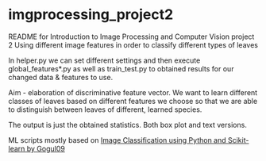 # imgprocessing_project2

README for Introduction to Image Processing and Computer Vision project 2 
Using different image features in order to classify different types of leaves  
  
In helper.py we can set different settings and then execute global_features*.py as well as train_test.py to obtained results for our changed data & features to use.  
  
Aim - elaboration of discriminative feature vector. We want to learn different classes of leaves based on different features we choose so that we are able to distinguish between leaves of different, learned species.  

The output is just the obtained statistics. Both box plot and text versions.

ML scripts mostly based on [Image Classification using Python and Scikit-learn by Gogul09](https://gogul.dev/software/image-classification-python)
